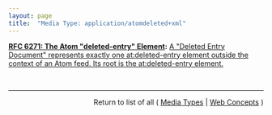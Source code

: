 ```yaml
---
layout: page
title:  "Media Type: application/atomdeleted+xml"
---
```


**[RFC 6271: The Atom "deleted-entry" Element](/specs/IETF/RFC/6271 "This specification adds mechanisms to the Atom Syndication Format that publishers of Atom Feed and Entry documents can use to explicitly identify Atom entries that have been removed."):** [A "Deleted Entry Document" represents exactly one at:deleted-entry element outside the context of an Atom feed. Its root is the at:deleted-entry element.](http://tools.ietf.org/html/rfc6721#section-4)

<br/>
<hr/>

<p style="text-align: right">Return to list of all ( <a href="../media-types">Media Types</a> | <a href="../">Web Concepts</a> )</p>